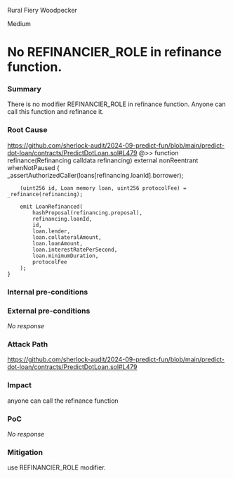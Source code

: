 Rural Fiery Woodpecker

Medium

# No REFINANCIER_ROLE in refinance function.

### Summary

There is no modifier  REFINANCIER_ROLE  in  refinance function. Anyone can call this function and refinance it.

### Root Cause
https://github.com/sherlock-audit/2024-09-predict-fun/blob/main/predict-dot-loan/contracts/PredictDotLoan.sol#L479
@>>  function refinance(Refinancing calldata refinancing) external nonReentrant whenNotPaused {
        _assertAuthorizedCaller(loans[refinancing.loanId].borrower);

        (uint256 id, Loan memory loan, uint256 protocolFee) = _refinance(refinancing);

        emit LoanRefinanced(
            hashProposal(refinancing.proposal),
            refinancing.loanId,
            id,
            loan.lender,
            loan.collateralAmount,
            loan.loanAmount,
            loan.interestRatePerSecond,
            loan.minimumDuration,
            protocolFee
        );
    }


### Internal pre-conditions



### External pre-conditions

_No response_

### Attack Path
https://github.com/sherlock-audit/2024-09-predict-fun/blob/main/predict-dot-loan/contracts/PredictDotLoan.sol#L479


### Impact
anyone can call the refinance function


### PoC

_No response_

### Mitigation

use REFINANCIER_ROLE modifier.
